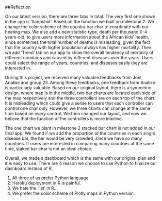 ##Reflection

On our latest version, there are three tabs in total. The very first one shown in the app is ‘Sanpshot’. Based on the function we built on milestone 2. We change the color scheme of the country bar char to coordinate with our heating map. We also add a new statistic type, death per thousand 0-4 years-old, to give users more information about the African kids’ health, since sometimes the total number of deaths is misleading, given the fact that the country with higher population always has higher mortality. Then we add ‘Trend’ tab on our app to show the overall tendency of mortality of different countries and caused by different diseases over the years. Users could select the range of years, countries, and diseases easily they are interested in. 

During this project, we received many valuable feedbacks from Joel, Analise and group 23. Among these feedbacks, one feedback from Analise is particularly valuable. Based on our original layout, there is a symmetric design, where map is in the middle, two bar charts are located each side of the map respectively and the three controllers are on each top of the chart. It is misleading which could give a sense to users that each controller can control one char only. However, we three charts can change at the same time based on every control. We then changed our layout, and now we believe that the function of the controllers is more intuitive. 

The one chart we plant in milestone 2 stacked bar chart is not added in our final app. We found if we add the proportion of the countries in each single disease bar, the bar would be very crowded, since we have so many countries. If users are interested in comparing many countries at the same time, staked bar char is not an ideal choice.

Overall, we made a dashboard which is the same with our original plan and it is easy to use. There are 4 reason we choose to use Python to finalize our dashboard instead of R,
1. All three of us prefer Python language.
2. Heroku deployment in R is painful.
3. We hate the ‘list’ in R…
4. We prefer the color scheme of Plotly maps in Python version.
